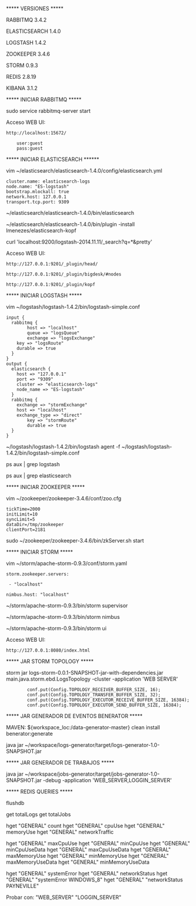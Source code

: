 ***** VERSIONES *****

RABBITMQ 3.4.2

ELASTICSEARCH 1.4.0

LOGSTASH 1.4.2

ZOOKEEPER 3.4.6

STORM 0.9.3

REDIS 2.8.19

KIBANA 3.1.2


***** INICIAR RABBITMQ *****

sudo service rabbitmq-server start

Acceso WEB UI:
	
	http://localhost:15672/
		
		user:guest
		pass:guest


***** INICIAR ELASTICSEARCH ******

vim ~/elasticsearch/elasticsearch-1.4.0/config/elasticsearch.yml

	cluster.name: elasticsearch-logs
	node.name: "ES-logstash"
	bootstrap.mlockall: true
	network.host: 127.0.0.1
	transport.tcp.port: 9309

~/elasticsearch/elasticsearch-1.4.0/bin/elasticsearch

~/elasticsearch/elasticsearch-1.4.0/bin/plugin -install lmenezes/elasticsearch-kopf

curl 'localhost:9200/logstash-2014.11.11/_search?q=*&pretty'

Acceso WEB UI:
	
	http://127.0.0.1:9201/_plugin/head/

	http://127.0.0.1:9201/_plugin/bigdesk/#nodes

	http://127.0.0.1:9201/_plugin/kopf


***** INICIAR LOGSTASH *****

vim ~/logstash/logstash-1.4.2/bin/logstash-simple.conf

	input { 
	  rabbitmq {
	    	host => "localhost"
	    	queue => "logsQueue"
	    	exchange => "logsExchange"
		key => "logsRoute"
		durable => true 
	  } 
	}
	output {
	  elasticsearch { 
		host => "127.0.0.1"
		port => "9309"
	  	cluster => "elasticsearch-logs"
	  	node_name => "ES-logstash"
	  }
	  rabbitmq {
	   	exchange => "stormExchange"
	  	host => "localhost"
	  	exchange_type => "direct"
	    	key => "stormRoute"
	    	durable => true 
	  }
	}

~/logstash/logstash-1.4.2/bin/logstash agent -f ~/logstash/logstash-1.4.2/bin/logstash-simple.conf

ps aux | grep logstash

ps aux | grep elasticsearch


***** INICIAR ZOOKEEPER *****

vim ~/zookeeper/zookeeper-3.4.6/conf/zoo.cfg

	tickTime=2000
	initLimit=10
	syncLimit=5
	dataDir=/tmp/zookeeper
	clientPort=2181

sudo ~/zookeeper/zookeeper-3.4.6/bin/zkServer.sh start


***** INICIAR STORM *****

vim ~/storm/apache-storm-0.9.3/conf/storm.yaml

	storm.zookeeper.servers:

     - "localhost"

    nimbus.host: "localhost"

~/storm/apache-storm-0.9.3/bin/storm supervisor

~/storm/apache-storm-0.9.3/bin/storm nimbus

~/storm/apache-storm-0.9.3/bin/storm ui

Acceso WEB UI:

	http://127.0.0.1:8080/index.html


***** JAR STORM TOPOLOGY *****

storm jar logs-storm-0.0.1-SNAPSHOT-jar-with-dependencies.jar main.java.storm.ebd.LogsTopology -cluster -application 'WEB SERVER'

			conf.put(Config.TOPOLOGY_RECEIVER_BUFFER_SIZE, 16);
			conf.put(Config.TOPOLOGY_TRANSFER_BUFFER_SIZE, 32);
			conf.put(Config.TOPOLOGY_EXECUTOR_RECEIVE_BUFFER_SIZE, 16384);
			conf.put(Config.TOPOLOGY_EXECUTOR_SEND_BUFFER_SIZE, 16384);


***** JAR GENERADOR DE EVENTOS BENERATOR *****

MAVEN:
${workspace_loc:/data-generator-master}
clean install benerator:generate

java jar ~/workspace/logs-generator/target/logs-generator-1.0-SNAPSHOT.jar


***** JAR GENERADOR DE TRABAJOS *****

java jar ~/workspace/jobs-generator/target/jobs-generator-1.0-SNAPSHOT.jar -debug -application 'WEB_SERVER,LOGGIN_SERVER'


***** REDIS QUERIES *****

flushdb

get totalLogs
get totalJobs

hget "GENERAL" count
hget "GENERAL" cpuUse
hget "GENERAL" memoryUse
hget "GENERAL" networkTraffic

hget "GENERAL" maxCpuUse
hget "GENERAL" minCpuUse
hget "GENERAL" minCpuUseData
hget "GENERAL" maxCpuUseData
hget "GENERAL" maxMemoryUse
hget "GENERAL" minMemoryUse
hget "GENERAL" maxMemoryUseData
hget "GENERAL" minMemoryUseData

hget "GENERAL" systemError
hget "GENERAL" networkStatus
hget "GENERAL" "systemError WINDOWS_8"
hget "GENERAL" "networkStatus PAYNEVILLE"

Probar con: "WEB_SERVER"  "LOGGIN_SERVER"